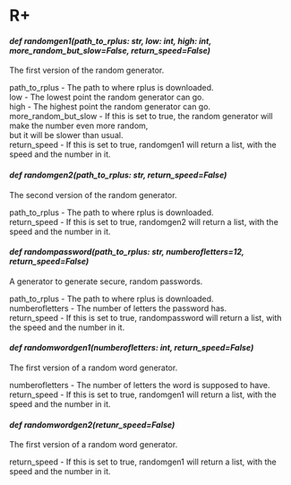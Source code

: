 # R+

#### *def randomgen1(path_to_rplus: str, low: int, high: int, more_random_but_slow=False, return_speed=False)*

The first version of the random generator.  

path_to_rplus - The path to where rplus is downloaded.  
low - The lowest point the random generator can go.  
high - The highest point the random generator can go.  
more_random_but_slow - If this is set to true, the random generator will make the number even more random,  
but it will be slower than usual.  
return_speed - If this is set to true, randomgen1 will return a list, with the speed and the number in it.  

#### *def randomgen2(path_to_rplus: str, return_speed=False)*

The second version of the random generator.  

path_to_rplus - The path to where rplus is downloaded.  
return_speed - If this is set to true, randomgen2 will return a list, with the speed and the number in it.  

#### *def randompassword(path_to_rplus: str, numberofletters=12, return_speed=False)*

A generator to generate secure, random passwords.  

path_to_rplus - The path to where rplus is downloaded.  
numberofletters - The number of letters the password has.  
return_speed - If this is set to true, randompassword will return a list, with the speed and the number in it.  

#### *def randomwordgen1(numberofletters: int, return_speed=False)*

The first version of a random word generator.  

numberofletters - The number of letters the word is supposed to have.  
return_speed - If this is set to true, randomgen1 will return a list, with the speed and the number in it.  

#### *def randomwordgen2(retunr_speed=False)*

The first version of a random word generator.  

return_speed - If this is set to true, randomgen1 will return a list, with the speed and the number in it.

<title>rplus | docs</title>
